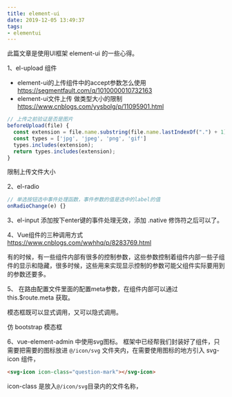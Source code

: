```yaml
---
title: element-ui
date: 2019-12-05 13:49:37
tags:
- elementui
---
```


此篇文章是使用UI框架 element-ui 的一些心得。

<!-- more -->

1、el-upload 组件
- element-ui的上传组件中的accept参数怎么使用<https://segmentfault.com/q/1010000010732163>
- element-ui文件上传 做类型大小的限制<https://www.cnblogs.com/yysbolg/p/11095901.html>

```js
// 上传之前验证是否是图片
beforeUpload(file) {
  const extension = file.name.substring(file.name.lastIndexOf(".") + 1);
  const types = ['jpg', 'jpeg', 'png', 'gif']
  types.includes(extension);
  return types.includes(extension);
}
```

限制上传文件大小

2、el-radio
```js
// 单选按钮选中事件处理函数，事件参数的值是选中的label的值
onRadioChange(e) {}
```

3、el-input 添加按下enter键的事件处理无效，添加 .native 修饰符之后可以了。

4、Vue组件的三种调用方式<https://www.cnblogs.com/wwhhq/p/8283769.html>

有的时候，有一些组件内部有很多的控制参数，这些参数控制着组件内部一些子组件的显示和隐藏，很多时候，这些用来实现显示控制的参数可能父组件实际要用到的参数还要多。

5、
在路由配置文件里面的配置meta参数，在组件内部可以通过 this.$route.meta 获取。

模态框既可以显式调用，又可以隐式调用。

仿 bootstrap 模态框

6、vue-element-admin 中使用svg图标。
框架中已经帮我们封装好了组件，只需要把需要的图标放进 `@/icon/svg` 文件夹内，在需要使用图标的地方引入 svg-icon 组件，

```html
<svg-icon icon-class="question-mark"></svg-icon>
```

icon-class 是放入`@/icon/svg`目录内的文件名称，
